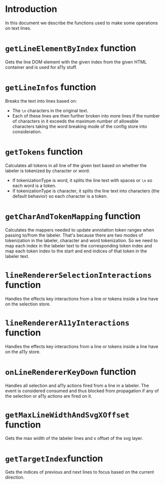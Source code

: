 # Introduction

In this document we describe the functions used to make some operations on text lines.

# `getLineElementByIndex` function

Gets the line DOM element with the given index from the given HTML container and is used for a11y stuff.

# `getLineInfos` function

Breaks the text into lines based on:

-   The `\n` characters in the original text.
-   Each of these lines are then further broken into more lines if the number of characters in it exceeds the maximum number of allowable characters taking the word breaking mode of the config store into consideration.

# `getTokens` function

Calculates all tokens in all line of the given text based on whether the labeler is tokenized by character or word.

-   If tokenizationType is word, it splits the line text with spaces or `\n` so each word is a token.
-   If tokenizationType is character, it splits the line text into characters (the default behavior) so each character is a token.

# `getCharAndTokenMapping` function

Calculates the mappers needed to update annotation token ranges when passing to/from the labeler. That's because there are two modes of tokenization in the labeler, character and word tokenization. So we need to map each index in the labeler text to the corresponding token index and map each token index to the start and end indices of that token in the labeler text.

# `lineRendererSelectionInteractions` function

Handles the effects key interactions from a line or tokens inside a line have on the selection store.

# `lineRendererA11yInteractions` function

Handles the effects key interactions from a line or tokens inside a line have on the a11y store.

# `onLineRendererKeyDown` function

Handles all selection and a11y actions fired from a line in a labeler. The event is considered consumed and thus blocked from propagation if any of the selection or a11y actions are fired on it.

# `getMaxLineWidthAndSvgXOffset` function

Gets the max width of the labeler lines and x offset of the svg layer.

# `getTargetIndex`function

Gets the indices of previous and next lines to focus based on the current direction.
